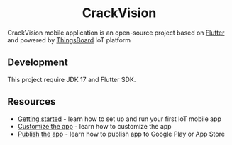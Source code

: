 <h1 align="center">CrackVision</h1>

CrackVision mobile application is an open-source project based on [Flutter](https://flutter.dev/) and powered by [ThingsBoard](https://thingsboard.io) IoT platform

## Development

This project require JDK 17 and Flutter SDK.

## Resources

- [Getting started](https://thingsboard.io/docs/mobile/getting-started/) - learn how to set up and run your first IoT mobile app
- [Customize the app](https://thingsboard.io/docs/mobile/customization/) - learn how to customize the app
- [Publish the app](https://thingsboard.io/docs/mobile/release/) - learn how to publish app to Google Play or App Store
